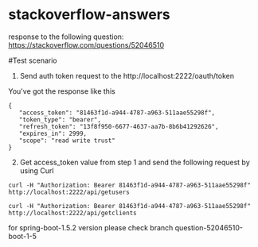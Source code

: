 # stackoverflow-answers

response to  the following question: https://stackoverflow.com/questions/52046510

#Test scenario
1. Send auth token request to the http://localhost:2222/oauth/token

You've got  the response  like this
````
{
   "access_token": "81463f1d-a944-4787-a963-511aae55298f",
   "token_type": "bearer",
   "refresh_token": "13f8f950-6677-4637-aa7b-8b6b41292626",
   "expires_in": 2999,
   "scope": "read write trust"
}
````

2. Get access_token value from step 1 and send the following request by using Curl

````
curl -H "Authorization: Bearer 81463f1d-a944-4787-a963-511aae55298f" http://localhost:2222/api/getusers
````

````
curl -H "Authorization: Bearer 81463f1d-a944-4787-a963-511aae55298f" http://localhost:2222/api/getclients
````

for spring-boot-1.5.2 version please check branch  question-52046510-boot-1-5
